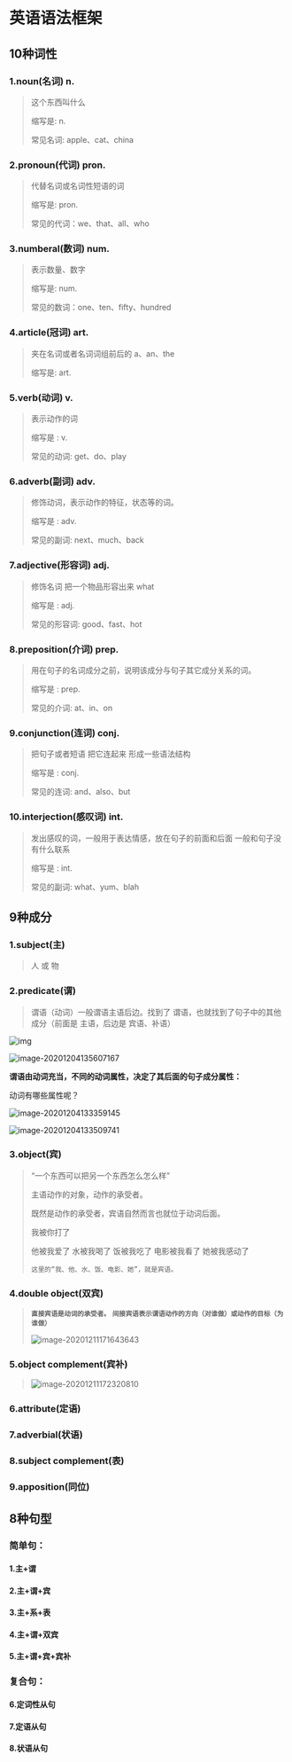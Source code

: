 # 英语语法框架

## 10种词性

### 1.noun(名词) n.

> 这个东西叫什么 
>
> 缩写是:  n.
>
> 常见名词: apple、cat、china

### 2.pronoun(代词) pron.

> 代替名词或名词性短语的词
>
> 缩写是:  pron.
>
> 常见的代词：we、that、all、who

### 3.numberal(数词) num.

> 表示数量、数字
>
> 缩写是: num.
>
> 常见的数词：one、ten、fifty、hundred

### 4.article(冠词)  art.

> 夹在名词或者名词词组前后的 a、an、the
>
> 缩写是:  art.

### 5.verb(动词) v.

> 表示动作的词
>
> 缩写是 : v.
>
> 常见的动词: get、do、play

### 6.adverb(副词) adv.

> 修饰动词，表示动作的特征，状态等的词。
>
> 缩写是 : adv.
>
> 常见的副词: next、much、back

### 7.adjective(形容词) adj.

> 修饰名词  把一个物品形容出来 what
>
> 缩写是 : adj.
>
> 常见的形容词: good、fast、hot

### 8.preposition(介词) prep.

> 用在句子的名词成分之前，说明该成分与句子其它成分关系的词。
>
> 缩写是 : prep.
>
> 常见的介词: at、in、on

### 9.conjunction(连词) conj.

> 把句子或者短语 把它连起来 形成一些语法结构
>
> 缩写是 : conj.
>
> 常见的连词: and、also、but

### 10.interjection(感叹词) int.

> 发出感叹的词，一般用于表达情感，放在句子的前面和后面 一般和句子没有什么联系
>
> 缩写是 : int.
>
> 常见的副词: what、yum、blah

## 9种成分

### 1.subject(主)

> 人 或 物

### 2.predicate(谓)

> 谓语（动词）一般谓语主语后边。找到了 谓语，也就找到了句子中的其他成分（前面是 主语，后边是 宾语、补语）

![img](01-英语语法框架.assets/v2-cd052fbf6cc14b89ec74e8650819cad0_720w.jpg)

![image-20201204135607167](01-英语语法框架.assets/image-20201204135607167.png)

**谓语由动词充当，不同的动词属性，决定了其后面的句子成分属性：**

动词有哪些属性呢？

![image-20201204133359145](01-英语语法框架.assets/image-20201204133359145.png)

![image-20201204133509741](01-英语语法框架.assets/image-20201204133509741.png)

### 3.object(宾)

> “一个东西可以把另一个东西怎么怎么样”
>
> 主语动作的对象，动作的承受者。
>
> 既然是动作的承受者，宾语自然而言也就位于动词后面。
>
> 我被你打了
>
> 他被我爱了
> 水被我喝了
> 饭被我吃了
> 电影被我看了
> 她被我感动了
>
> `这里的“我、他、水、饭、电影、她”，就是宾语。`

### 4.double object(双宾)

> **`直接宾语是动词的承受者。`**
> **`间接宾语表示谓语动作的方向（对谁做）或动作的目标（为谁做）`**
>
> ![image-20201211171643643](英语语法框架.assets/image-20201211171643643.png)

### 5.object complement(宾补)

> ![image-20201211172320810](英语语法框架.assets/image-20201211172320810.png)

### 6.attribute(定语)

> 

### 7.adverbial(状语)

> 

### 8.subject complement(表)

> 

### 9.apposition(同位)

> 

## 8种句型

### 简单句：

#### 1.主+谓

#### 2.主+谓+宾

#### 3.主+系+表

#### 4.主+谓+双宾

#### 5.主+谓+宾+宾补

### 复合句：

#### 6.定词性从句

#### 7.定语从句

#### 8.状语从句

